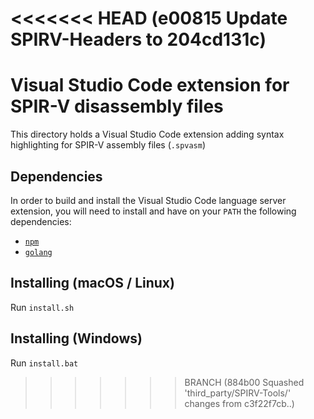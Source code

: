 <<<<<<< HEAD   (e00815 Update SPIRV-Headers to 204cd131c)
=======
# Visual Studio Code extension for SPIR-V disassembly files

This directory holds a Visual Studio Code extension adding syntax highlighting for SPIR-V assembly files (`.spvasm`)

## Dependencies

In order to build and install the Visual Studio Code language server extension, you will need to install and have on your `PATH` the following dependencies:
* [`npm`](https://www.npmjs.com/)
* [`golang`](https://golang.org/)

## Installing (macOS / Linux)

Run `install.sh`

## Installing (Windows)

Run `install.bat`
>>>>>>> BRANCH (884b00 Squashed 'third_party/SPIRV-Tools/' changes from c3f22f7cb..)
